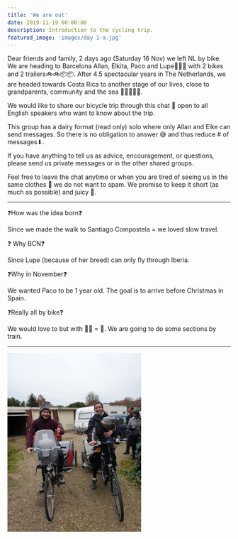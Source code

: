 ```yaml
---
title: 'We are out'
date: 2019-11-19 00:00:00
description: Introduction to the cycling trip.
featured_image: 'images/day 1-a.jpg'
---
```



Dear friends and family, 2 days ago (Saturday 16 Nov) we left NL by bike. We are heading to Barcelona Allan, Elkita, Paco and Lupe👫👶🐶 with 2 bikes and 2 trailers🚲🚲📦📦. After 4.5 spectacular years in The Netherlands, we are headed towards Costa Rica to another stage of our lives, close to grandparents, community and the sea 👬👭👬🚶🌊.

We would like to share our bicycle trip through this chat 💬 open to all English speakers who want to know about the trip.

This group has a dairy format (read only) solo where only Allan and Elke can send messages. So there is no obligation to answer 😅 and thus reduce # of messages⬇.

If you have anything to tell us as advice, encouragement, or questions, please send us private messages or in the other shared groups.

Feel free to leave the chat anytime or when you are tired of seeing us in the same clothes 😬 we do not want to spam. We promise to keep it short (as much as possible) and juicy 🍊.


---
❓How was the idea born❓ 

Since we made the walk to Santiago Compostela = we loved slow travel.

❓ Why BCN❓ 

Since Lupe (because of her breed) can only fly through Iberia.

❓Why in November❓ 

We wanted Paco to be 1 year old. The goal is to arrive before Christmas in Spain.

❓Really all by bike❓ 

We would love to but with 👶🐶 = 🐢. We are going to do some sections by train.


---

<img src="/images/day 1-a.jpg" width="60%" height="60%">


